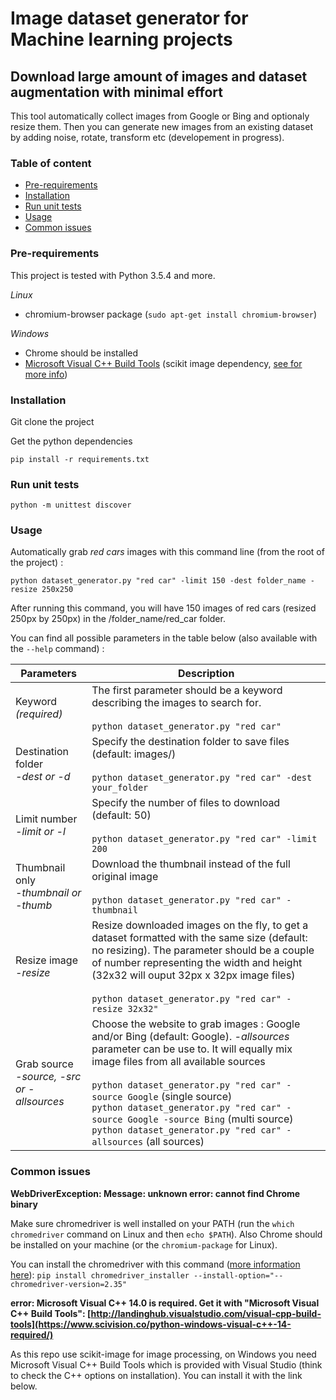 # Image dataset generator for Machine learning projects

## Download large amount of images and dataset augmentation with minimal effort

This tool automatically collect images from Google or Bing and optionaly resize them. Then you can generate new images from an existing dataset by adding noise, rotate, transform etc (developement in progress).

### Table of content

* [Pre-requirements](#pre-requirements)
* [Installation](#installation)
* [Run unit tests](#run-unit-tests)
* [Usage](#usage)
* [Common issues](#common-issues)

### Pre-requirements

This project is tested with Python 3.5.4 and more.

*Linux*

- chromium-browser package (`sudo apt-get install chromium-browser`)

*Windows*

- Chrome should be installed
- [Microsoft Visual C++ Build Tools](https://www.scivision.co/python-windows-visual-c++-14-required/) (scikit image dependency, [see for more info](https://www.scivision.co/python-windows-visual-c++-14-required/))

### Installation

Git clone the project

Get the python dependencies

`pip install -r requirements.txt`

### Run unit tests

```
python -m unittest discover
```

### Usage

Automatically grab *red cars* images with this command line (from the root of the project) :

```
python dataset_generator.py "red car" -limit 150 -dest folder_name -resize 250x250
```
    
After running this command, you will have 150 images of red cars (resized 250px by 250px) in the /folder_name/red_car folder. 

You can find all possible parameters in the table below (also available with the `--help` command) :

Parameters  | Description
---    | --- 
Keyword *(required)* | The first parameter should be a keyword describing the images to search for. <br><br> `python dataset_generator.py "red car"`
Destination folder <br>*-dest or -d* | Specify the destination folder to save files (default: images/) <br><br> `python dataset_generator.py "red car" -dest your_folder`
Limit number <br>*-limit or -l* | Specify the number of files to download (default: 50) <br><br> `python dataset_generator.py "red car" -limit 200`
Thumbnail only <br>*-thumbnail or -thumb* | Download the thumbnail instead of the full original image <br><br>   `python dataset_generator.py "red car" -thumbnail`
Resize image <br>*-resize* | Resize downloaded images on the fly, to get a dataset formatted with the same size (default: no resizing). The parameter should be a couple of number representing the width and height (32x32 will ouput 32px x 32px image files) <br><br>  `python dataset_generator.py "red car" -resize 32x32"`
Grab source <br>*-source, -src or -allsources* |  Choose the website to grab images : Google and/or Bing (default: Google). *-allsources* parameter can be use to. It will equally mix image files from all available sources <br><br> `python dataset_generator.py "red car" -source Google` (single source) <br> `python dataset_generator.py "red car" -source Google -source Bing` (multi source)<br> `python dataset_generator.py "red car" -allsources` (all sources)


### Common issues

**WebDriverException: Message: unknown error: cannot find Chrome binary**

Make sure chromedriver is well installed on your PATH (run the `which chromedriver` command on Linux and then `echo $PATH`). Also Chrome should be installed on your machine (or the `chromium-package` for Linux).

You can install the chromedriver with this command ([more information here](https://pypi.python.org/pypi/chromedriver_installer)):
`pip install chromedriver_installer --install-option="--chromedriver-version=2.35"`


**error: Microsoft Visual C++ 14.0 is required. Get it with "Microsoft Visual C++ Build Tools": [http://landinghub.visualstudio.com/visual-cpp-build-tools](https://www.scivision.co/python-windows-visual-c++-14-required/)**

As this repo use scikit-image for image processing, on Windows you need Microsoft Visual C++ Build Tools which is provided with Visual Studio (think to check the C++ options on installation). You can install it with the link below.
